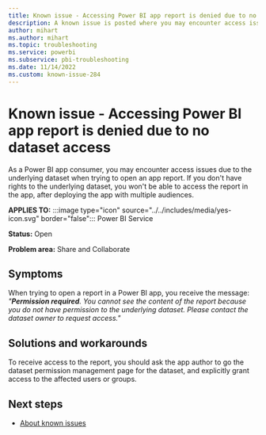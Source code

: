 ```yaml
---
title: Known issue - Accessing Power BI app report is denied due to no dataset access
description: A known issue is posted where you may encounter access issues due to the underlying dataset when trying to open an app report
author: mihart
ms.author: mihart
ms.topic: troubleshooting  
ms.service: powerbi
ms.subservice: pbi-troubleshooting
ms.date: 11/14/2022
ms.custom: known-issue-284
---
```


# Known issue - Accessing Power BI app report is denied due to no dataset access

As a Power BI app consumer, you may encounter access issues due to the underlying dataset when trying to open an app report.  If you don't have rights to the underlying dataset, you won't be able to access the report in the app, after deploying the app with multiple audiences.

**APPLIES TO:** :::image type="icon" source="../../includes/media/yes-icon.svg" border="false"::: Power BI Service

**Status:** Open

**Problem area:** Share and Collaborate

## Symptoms

When trying to open a report in a Power BI app, you receive the message: *"**Permission required**. You cannot see the content of the report because you do not have permission to the underlying dataset. Please contact the dataset owner to request access."*

## Solutions and workarounds

To receive access to the report, you should ask the app author to go the dataset permission management page for the dataset, and explicitly grant access to the affected users or groups.

## Next steps

- [About known issues](/power-bi/troubleshoot/known-issues/power-bi-known-issues)
